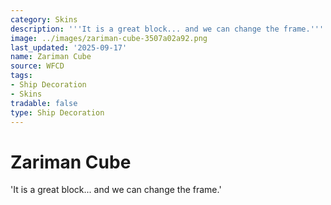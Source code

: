 ```yaml
---
category: Skins
description: '''It is a great block... and we can change the frame.'''
image: ../images/zariman-cube-3507a02a92.png
last_updated: '2025-09-17'
name: Zariman Cube
source: WFCD
tags:
- Ship Decoration
- Skins
tradable: false
type: Ship Decoration
---
```


# Zariman Cube

'It is a great block... and we can change the frame.'

